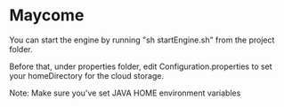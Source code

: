 # Maycome

You can start the engine by running "sh startEngine.sh" from the project folder.

Before that, under properties folder, edit Configuration.properties to set your homeDirectory for the cloud storage.

Note: Make sure you've set JAVA HOME environment variables
